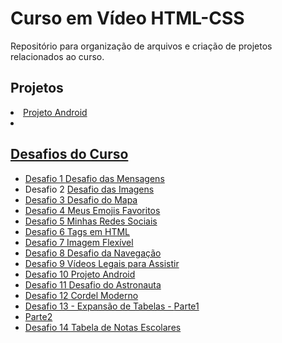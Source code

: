 # Curso em Vídeo HTML-CSS

 
 <p>Repositório para organização de arquivos e criação de projetos relacionados ao curso.</p>
 <h2>Projetos</h2>
 <li><a href="https://ronaldfb.github.io/projeto-android/index.html" target="_blank" rel="external">Projeto Android</li>
 <li><a href="https://ronaldfb.github.io/projeto-cordel/index.html" target="_blank" rel="external"></li>

 <h2>Desafios do Curso </h2>
 
 <ul>
    <li>Desafio 1 <a href="https://ronaldfb.github.io/HTML-CSS/desafios/d001/index.html" target="_blank" rel="external">Desafio das Mensagens</a></li>
    <li>Desafio 2 <a href="https://ronaldfb.github.io/HTML-CSS/desafios/d002/index.html" target="_blank" rel="external">Desafio das Imagens</li>
    <li>Desafio 3 <a href="https://ronaldfb.github.io/HTML-CSS/desafios/d003/index.html" target="_blank" rel="external">Desafio do Mapa </li>
    <li>Desafio 4 <a href="https://ronaldfb.github.io/HTML-CSS/desafios/d004/index.html" target="_blank" rel="external">Meus Emojis Favoritos </li>
    <li>Desafio 5 <a href="https://ronaldfb.github.io/HTML-CSS/desafios/d005/d005.html" target="_blank" rel="external">Minhas Redes Sociais </li>
    <li>Desafio 6 <a href="https://ronaldfb.github.io/HTML-CSS/desafios/d006/index.html" target="_blank" rel="external">Tags em HTML </li>
    <li>Desafio 7 <a href="https://ronaldfb.github.io/HTML-CSS/desafios/d007/index.html" target="_blank" rel="external">Imagem Flexível</li>
    <li>Desafio 8 <a href="https://ronaldfb.github.io/HTML-CSS/desafios/d008/index.html" target="_blank" rel="external">Desafio da Navegação </li>
    <li>Desafio 9 <a href="https://ronaldfb.github.io/HTML-CSS/desafios/d009/index.html" target="_blank" rel="external">Vídeos Legais para Assistir </li>
    <li>Desafio 10 <a href="https://ronaldfb.github.io/HTML-CSS/desafios/d010/android.html" target="_blank" rel="external">Projeto Android </li>
    <li>Desafio 11 <a href="https://ronaldfb.github.io/HTML-CSS/desafios/d011/index.html" target="_blank" rel="external">Desafio do Astronauta</li>
    <li>Desafio 12 <a href="https://ronaldfb.github.io/HTML-CSS/desafios/d012/index.html" target="_blank" rel="external">Cordel Moderno</li>
    <li>Desafio 13 - Expansão de Tabelas - <a href="https://ronaldfb.github.io/HTML-CSS/desafios/d013/d013a.html" target="_blank" rel="external">Parte1  <li><a href="https://ronaldfb.github.io/HTML-CSS/desafios/d013/d013b.html" target="_blank" rel="external">Parte2</li></li>
    <li>Desafio 14 <a href="https://ronaldfb.github.io/HTML-CSS/desafios/d014/index.html" target="_blank" rel="external"> Tabela de Notas Escolares</li>
